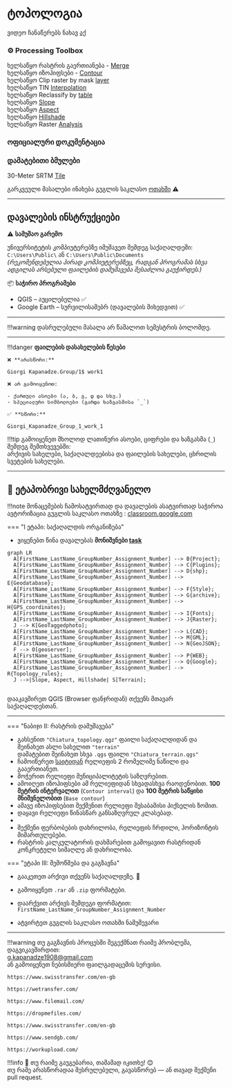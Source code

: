 # ტოპოლოგია

ვიდეო ჩანაწერებს ნახავ [აქ](https://ezdanapak.github.io/GTU-GIS/GIS_SKA/Videos/) <br>


### ⚙️ Processing Toolbox <br>

ხელსაწყო რასტრის გაერთიანება - [Merge](https://docs.qgis.org/3.40/en/docs/user_manual/processing_algs/gdal/rastermiscellaneous.html#gdalmerge) <br>
ხელსაწყო იზოჰიფსები - [Contour](https://docs.qgis.org/3.40/en/docs/user_manual/processing_algs/gdal/rasterextraction.html#gdalcontour) <br>
ხელსაწყო Clip raster by mask [layer](https://docs.qgis.org/3.40/en/docs/user_manual/processing_algs/gdal/rasterextraction.html#gdalcliprasterbymasklayer)  <br>
ხელსაწყო TIN [Interpolation](https://docs.qgis.org/3.40/en/docs/user_manual/processing_algs/qgis/interpolation.html#qgistininterpolation) <br>
ხელსაწყო Reclassify by [table](https://docs.qgis.org/3.40/en/docs/user_manual/processing_algs/qgis/rasteranalysis.html#qgisreclassifybytable)  <br>
ხელსაწყო [Slope](https://docs.qgis.org/3.40/en/docs/user_manual/processing_algs/qgis/rasterterrainanalysis.html#qgisslope) <br>
ხელსაწყო [Aspect](https://docs.qgis.org/3.40/en/docs/user_manual/processing_algs/qgis/rasterterrainanalysis.html#qgisaspect) <br>
ხელსაწყო [Hillshade](https://docs.qgis.org/3.40/en/docs/user_manual/processing_algs/qgis/rasterterrainanalysis.html#qgishillshade) <br>
ხელსაწყო Raster [Analysis](https://docs.qgis.org/3.40/en/docs/user_manual/working_with_raster/raster_analysis.html) <br>

### ოფიციალური დოკუმენტაცია <br>



### დამატებითი ბმულები <br>

30-Meter SRTM [Tile](https://en.wikipedia.org/wiki/Geospatial_topology) <br>
 




გარკვეული მასალები ინახება გუგლის საკლასო [ოთახში](https://classroom.google.com/c/Nzg3MzAxMDU4MzEy/m/Nzg3NTk5MzU2OTYw/details) ⚠️ <br>

---
## დავალების ინსტრუქციები

⚠️ **სამუშაო გარემო**

უნივერსიტეტის კომპიუტერებზე იმუშავეთ შემდეგ საქაღალდეში:  
`C:\Users\Public\` ან `C:\Users\Public\Documents`  
*(რეკომენდებულია პირად კომპიუტერებზეც, რადგან პროგრამას სხვა ადგილას არსებული ფაილების დამუშავება შესაძლოა გაუჭირდეს.)*

📦 **საჭირო პროგრამები**

* QGIS – აუცილებელია ✅  
* Google Earth – სურვილისამებრ (დავალების მიხედვით) ✅  

---

!!!warning
    დასრულებული მასალა არ წაშალოთ სემესტრის ბოლომდე.
    
---

!!!danger 
    **ფაილების დასახელების წესები**

    ❌ **არასწორი:**  

    Giorgi Kapanadze.Group/1$ work1  

    ❌ არ გამოიყენოთ:

    - ქართული ასოები (ა, ბ, გ, დ და სხვ.)  
    - სპეციალური სიმბოლოები (გარდა ხაზგასმისა `_`)

    ✅ **სწორი:**  

    Giorgi_Kapanadze_Group_1_work_1  

!!!tip
    გამოიყენეთ მხოლოდ ლათინური ასოები, ციფრები და ხაზგასმა (`_`) შემდეგ შემთხვევებში:  
    არქივის სახელები, საქაღალდეებისა და ფაილების სახელები, ცხრილის სვეტების სახელები.

---

## 📘 ეტაპობრივი სახელმძღვანელო

!!!note
    მონაცემების ჩამოსატვირთად და დავალების ასატვირთად საჭიროა ავტორიზაცია გუგლის საკლასო ოთახზე
     : [classroom.google.com](https://classroom.google.com/)

=== "I ეტაპი: საქაღალდის ორგანიზება"
* ვიყენებთ წინა დავალებას **მონიშვნები [task](https://ezdanapak.github.io/GTU-GIS/GIS_SKA/Lab/Selection/)**



``` mermaid
graph LR
  A[FirstName_LastName_GroupNumber_Assignment_Number] --> B{Project};
  A[FirstName_LastName_GroupNumber_Assignment_Number] --> C{Plugins};
  A[FirstName_LastName_GroupNumber_Assignment_Number] --> D{shp};
  A[FirstName_LastName_GroupNumber_Assignment_Number] --> E{Geodatabase};
  A[FirstName_LastName_GroupNumber_Assignment_Number] --> F{Style};
  A[FirstName_LastName_GroupNumber_Assignment_Number] --> G{archive};
  A[FirstName_LastName_GroupNumber_Assignment_Number] --> H{GPS_coordinates};
  A[FirstName_LastName_GroupNumber_Assignment_Number] --> I{Fonts};
  A[FirstName_LastName_GroupNumber_Assignment_Number] --> J{Raster};
  J --> K[GeoTaggedphoto];
  A[FirstName_LastName_GroupNumber_Assignment_Number] --> L{CAD};
  A[FirstName_LastName_GroupNumber_Assignment_Number] --> M{GML};
  A[FirstName_LastName_GroupNumber_Assignment_Number] --> N{GeoJSON};
  F --> O[geoserver];
  A[FirstName_LastName_GroupNumber_Assignment_Number] --> P{WEB};
  A[FirstName_LastName_GroupNumber_Assignment_Number] --> Q{Google};
  A[FirstName_LastName_GroupNumber_Assignment_Number] --> R{Topology_rules};
  J -->|Slope, Aspect, Hillshade| S[Terrain];


```

დააკავშირეთ QGIS (Browser ფანჯრიდან) თქვენს მთავარ საქაღალდესთან.

---

=== "ნაბიჯი II: რასტრის დამუშავება"

* გახსენით `"Chiatura_topology.qgz"` ფაილი საქაღალდიდან და შეინახეთ ასლი სახელით `"terrain"`  
  დამატებით შეინახეთ სხვა `.qgs` ფაილი `"Chiatura_terrain.qgs"`   <br>
* ჩამოიწერეთ [საიტიდან](https://dwtkns.com/srtm30m/) რელიეფის 2 რომელიმე ნაწილი და გააერთიანეთ.   <br>
* მოჭერით რელიეფი მუნიციპალიტეტის საზღვრებით.  <br>
* ამოიღეთ იზოჰიფსები ამ რელიეფიდან სხვადასხვა რაოდენობით. **100 მეტრის ინტერვალით** (`Contour interval`) და **100 მეტრის საწყისი მნიშვნელობით** (`Base contour`) <br>
* ამავე იზოჰიფსებით შექმენით რელიეფი შესაბამისი პიქსელის ზომით. <br>
* დაყავი რელიეფი წინასწარ განსაზღვრულ კლასებად. <br>
* 
* შექმენი ფერბობების დახრილობა, რელიეფის ჩრდილი, ჰორიზონტის მიმართულებები. <br>
* რასტრის კალკულატორის დახმარებით გამოყავით რასტრიდან კონკრეტული სიმაღლე ან დახრილობა.  <br>




=== "ეტაპი III: შემოწმება და გაგზავნა"
* გააკეთეთ არქივი თქვენს საქაღალდეზე. 💾
* გამოიყენეთ `.rar` ან `.zip` ფორმატები.
* დაარქვით არქივს შემდეგი ფორმატით:  
  `FirstName_LastName_GroupNumber_Assignment_Number`

* ატვირტეთ გუგლის საკლასო ოთახში ნამუშევარი

---

!!!warning
    თუ გაგზავნის პროცესში შეგექმნათ რაიმე პრობლემა, დაგვიკავშირდით:  
    g.kapanadze1908@gmail.com  
    ან გამოიყენეთ ნებისმიერი ფაილგადაცემის სერვისი. <br>

    https://www.swisstransfer.com/en-gb

    https://wetransfer.com/

    https://www.filemail.com/

    https://dropmefiles.com/

    https://www.swisstransfer.com/en-gb

    https://www.sendgb.com/

    https://workupload.com/ 

!!!info
    📌 თუ რაიმე გაუგებარია, თამამად იკითხე! 😊  
    თუ რამე არასწორადაა შესრულებული, გავასწორებ — ან თავად შექმენი pull request. 